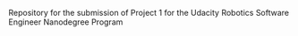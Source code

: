 Repository for the submission of Project 1 for the Udacity Robotics Software Engineer Nanodegree Program
